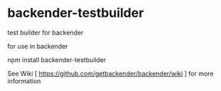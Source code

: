 # backender-testbuilder
test builder for backender

for use in backender

npm install backender-testbuilder


See Wiki [ https://github.com/getbackender/backender/wiki ] for more information
